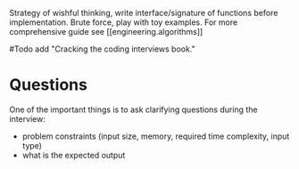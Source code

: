 Strategy of wishful thinking, write interface/signature of functions before implementation. Brute force, play with toy
examples. For more comprehensive guide see [[engineering.algorithms]]

#Todo add "Cracking the coding interviews book."



# Questions 

One of the important things is to ask clarifying questions during the interview:
- problem constraints (input size, memory, required time complexity, input type)
- what is the expected output


